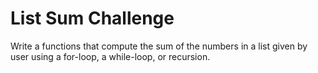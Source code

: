 # List Sum Challenge
Write a functions that compute the sum of the numbers in a list given by user using a for-loop, a while-loop, or recursion.
